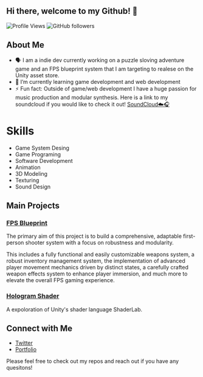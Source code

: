 ## Hi there, welcome to my Github! 👋

![Profile Views](https://komarev.com/ghpvc/?username=ArmisDev&color=green)
![GitHub followers](https://img.shields.io/github/followers/ArmisDev?label=Follow&style=social)

## About Me
- 🗣️ I am a indie dev currently working on a puzzle sloving adventure game and an FPS blueprint system that I am targeting to realese on the Unity asset store.
- 🌱 I’m currently learning game development and web development
- ⚡ Fun fact: Outside of game/web development I have a huge passion for music production and modular synthesis. Here is a link to my soundcloud if you would like to check it out! [SoundCloud☁️🎧](https://soundcloud.com/armisofficial)

# Skills
- Game System Desing
- Game Programing
- Software Development
- Animation
- 3D Modeling
- Texturing
- Sound Design

## Main Projects

### [FPS Blueprint](https://github.com/ArmisDev/FPS_Project)
The primary aim of this project is to build a comprehensive, adaptable first-person shooter system with a focus on robustness and modularity.

This includes a fully functional and easily customizable weapons system, a robust inventory management system, the implementation of advanced player movement mechanics driven by distinct states, a carefully crafted weapon effects system to enhance player immersion, and much more to elevate the overall FPS gaming experience.

### [Hologram Shader](https://github.com/ArmisDev/Hologram-Shader)
A expoloration of Unity's shader language ShaderLab.

## Connect with Me

- [Twitter](https://x.com/ItzArmis)
- [Portfolio](https://www.armisdev.com/)

Please feel free to check out my repos and reach out if you have any quesitons!
